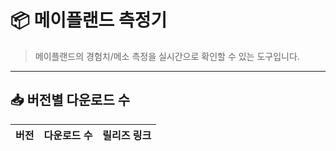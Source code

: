 # 📦 메이플랜드 측정기

> 메이플랜드의 경험치/메소 측정을 실시간으로 확인할 수 있는 도구입니다.
---
## 📥 버전별 다운로드 수

<!-- DOWNLOAD-TABLE-START -->

| 버전 | 다운로드 수 | 릴리즈 링크 |
|------|--------------|---------------|
<!-- DOWNLOAD-TABLE-END -->

